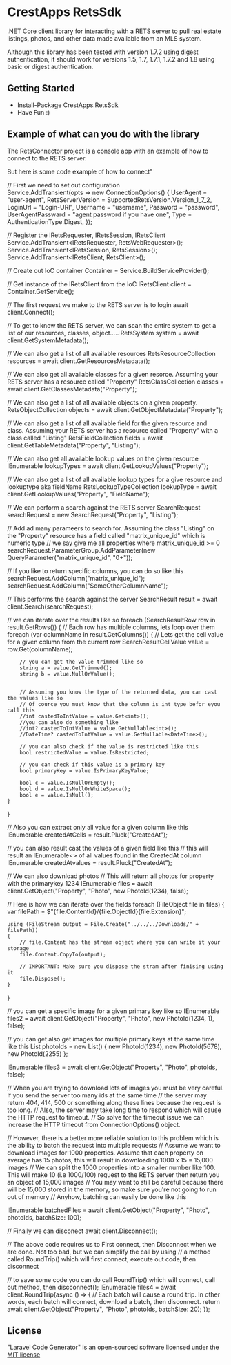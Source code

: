 # CrestApps RetsSdk

.NET Core client library for interacting with a RETS server to pull real estate listings, photos, and other data made available from an MLS system.

Although this library has been tested with version 1.7.2 using digest authentication, it should work for versions 1.5, 1.7, 1.7.1, 1.7.2 and 1.8 using basic or digest authentication.

## Getting Started
 - Install-Package CrestApps.RetsSdk
 - Have Fun :)

## Example of what can you do with the library

The RetsConnector project is a console app with an example of how to connect to the RETS server.

But here is some code example of how to connect"

// First we need to set out configuration           
Service.AddTransient(opts => new ConnectionOptions()
{
    UserAgent = "user-agent",
    RetsServerVersion = SupportedRetsVersion.Version_1_7_2,
    LoginUrl = "Login-URI",
    Username = "username",
    Password = "password",
    UserAgentPassward = "agent password if you have one",
    Type = AuthenticationType.Digest,
});

// Register the IRetsRequester, IRetsSession, IRetsClient
Service.AddTransient<IRetsRequester, RetsWebRequester>();
Service.AddTransient<IRetsSession, RetsSession>();
Service.AddTransient<IRetsClient, RetsClient>();

// Create out IoC container
Container = Service.BuildServiceProvider();

// Get instance of the IRetsClient from the IoC
IRetsClient client = Container.GetService<IRetsClient>();

// The first request we make to the RETS server is to login
await client.Connect();


// To get to know the RETS server, we can scan the entire system to get a list of our resources, classes, object.....
RetsSystem system = await client.GetSystemMetadata();

// We can also get a list of all available resources
RetsResourceCollection resources = await client.GetResourcesMetadata();

// We can also get all available classes for a given resorce. Assuming your RETS server has a resource called "Property"
RetsClassCollection classes = await client.GetClassesMetadata("Property");


// We can also get a list of all available objects on a given property.
RetsObjectCollection objects = await client.GetObjectMetadata("Property");


// We can also get a list of all available field for the given resource and class. Assuming your RETS server has a resource called "Property" with a class called "Listing"
RetsFieldCollection fields = await client.GetTableMetadata("Property", "Listing");

// We can also get all available lookup values on the given resource
IEnumerable<RetsLookupTypeCollection> lookupTypes = await client.GetLookupValues("Property");

// We can also get a list of all available lookup types for a give resource and lookuptype aka fieldName
RetsLookupTypeCollection lookupType = await client.GetLookupValues("Property", "FieldName");

// We can perform a search against the RETS server
SearchRequest searchRequest = new SearchRequest("Property", "Listing");

// Add ad many parameers to search for. Assuming the class "Listing" on the "Property" resource has a field called "matrix_unique_id" which is numeric type
// we say give me all properties where matrix_unique_id >= 0
searchRequest.ParameterGroup.AddParameter(new QueryParameter("matrix_unique_id", "0+"));

// If you like to return specific columns, you can do so like this
searchRequest.AddColumn("matrix_unique_id");
searchRequest.AddColumn("SomeOtherColumnName");

// This performs the search against the server
SearchResult result = await client.Search(searchRequest);

// we can iterate over the results like so
foreach (SearchResultRow row in result.GetRows())
{
    // Each row has multiple columns, lets loop over them
    foreach (var columnName in result.GetColumns())
    {
        // Lets get the cell value for a given column from the current row
        SearchResultCellValue value = row.Get(columnName);

        // you can get the value trimmed like so
        string a = value.GetTrimmed();
        string b = value.NullOrValue();


        // Assuming you know the type of the returned data, you can cast the values like so
        // Of cource you must know that the column is int type befor eyou call this
        //int castedToIntValue = value.Get<int>(); 
        //you can also do something like
        //int? castedToIntValue = value.GetNullable<int>(); 
        //DateTime? castedToIntValue = value.GetNullable<DateTime>();

        // you can also check if the value is restricted like this
        bool restrictedValue = value.IsRestricted;

        // you can check if this value is a primary key
        bool primaryKey = value.IsPrimaryKeyValue;

        bool c = value.IsNullOrEmpty();
        bool d = value.IsNullOrWhiteSpace();
        bool e = value.IsNull();
    }
}


// Also you can extract only all value for a given column like this
IEnumerable<SearchResultCellValue> createdAtCells = result.Pluck("CreatedAt");

// you can also result cast the values of a given field like this
// this will result an IEnumerable<> of all values found in the CreatedAt column
IEnumerable<DateTime> createdAtvalues = result.Pluck<DateTime>("CreatedAt");

// We can also download photos
// This will return all photos for property with the primarykey 1234
IEnumerable<FileObject> files = await client.GetObject("Property", "Photo", new PhotoId(1234), false);

// Here is how we can iterate over the fields
foreach (FileObject file in files)
{
    var filePath = $"{file.ContentId}/{file.ObjectId}{file.Extension}";

    using (FileStream output = File.Create("../../../Downloads/" + filePath))
    {
        // file.Content has the stream object where you can write it your storage
        file.Content.CopyTo(output);

        // IMPORTANT: Make sure you dispose the stram after finising using it
        file.Dispose();
    }
}

// you can get a specific image for a given primary key like so
IEnumerable<FileObject> files2 = await client.GetObject("Property", "Photo", new PhotoId(1234, 1), false);


// you can get also get images for multiple primary keys at the same time like this
List<PhotoId> photoIds = new List<PhotoId>() { new PhotoId(1234), new PhotoId(5678), new PhotoId(2255) };

IEnumerable<FileObject> files3 = await client.GetObject("Property", "Photo", photoIds, false);


// When you are trying to download lots of images you must be very careful. If you send the server too many ids at the same time
// the server may return 404, 414, 500 or something along these lines because the request is too long.
// Also, the server may take long time to respond which will cause the HTTP request to timeout.
// So solve for the timeout issue we can increase the HTTP timeout from ConnectionOptions() object.


// However, there is a better more reliable solution to this problem which is the ability to batch the request into multiple requests
// Assume we want to download images for 1000 properties. Assume that each property on average has 15 photos, this will result in downloading 1000 x 15 = 15,000 images
// We can split the 1000 properties into a smaller number like 100. This will make 10 (i.e 1000/100) request to the RETS server then return you an object of 15,000 images
// You may want to still be careful because there will be 15,000 stored in the memory, so make sure you're not going to run out of memory
// Anyhow, batching can easily be done like this

IEnumerable<FileObject> batchedFiles = await client.GetObject("Property", "Photo", photoIds, batchSize: 100);

// Finally we can disconect
await client.Disconnect();

// The above code requires us to First connect, then Disconnect when we are done. Not too bad, but we can simplify the call by using
// a method called RoundTrip() which will first connect, execute out code, then disconnect

// to save some code you can do call RoundTrip() which will connect, call out method, then discconnect();
IEnumerable<FileObject> files4 = await client.RoundTrip(async () =>
{
    // Each batch will cause a round trip. In other words, each batch will connect, download a batch, then disconnect.
    return await client.GetObject("Property", "Photo", photoIds, batchSize: 20);
});


## License

"Laravel Code Generator" is an open-sourced software licensed under the <a href="https://opensource.org/licenses/MIT" target="_blank" title="MIT license">MIT license</a>

